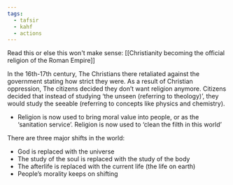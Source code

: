 ```yaml
---
tags:
  - tafsir
  - kahf
  - actions
---
```

Read this or else this won't make sense: [[Christianity becoming the official religion of the Roman Empire]]

In the 16th-17th century, The Christians there retaliated against the government stating how strict they were. As a result of Christian oppression, The citizens decided they don’t want religion anymore. Citizens decided that instead of studying ‘the unseen (referring to theology)’, they would study the seeable (referring to concepts like physics and chemistry).

- Religion is now used to bring moral value into people, or as the ‘sanitation service’. Religion is now used to ‘clean the filth in this world’

There are three major shifts in the world:

- God is replaced with the universe
- The study of the soul is replaced with the study of the body
- The afterlife is replaced with the current life (the life on earth)
- People’s morality keeps on shifting